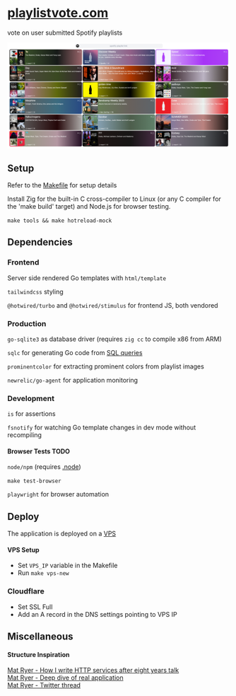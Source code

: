 # [playlistvote.com](https://playlistvote.com)

vote on user submitted Spotify playlists

![config/readme/showoff.png](config/readme/showoff.png)

## Setup

Refer to the [Makefile](Makefile) for setup details

Install Zig for the built-in C cross-compiler to Linux (or any C compiler for the 'make build' target) and Node.js for browser testing.

`make tools && make hotreload-mock`

## Dependencies

### Frontend

Server side rendered Go templates with `html/template`

`tailwindcss` styling

`@hotwired/turbo` and `@hotwired/stimulus` for frontend JS, both vendored

### Production

`go-sqlite3` as database driver (requires `zig cc` to compile x86 from ARM)

`sqlc` for generating Go code from [SQL queries](db/query.sql)

`prominentcolor` for extracting prominent colors from playlist images

`newrelic/go-agent` for application monitoring

### Development

`is` for assertions

`fsnotify` for watching Go template changes in dev mode without recompiling

#### Browser Tests TODO

`node/npm` (requires [.node](browsertests/.node-version))

`make test-browser`

`playwright` for browser automation

## Deploy

The application is deployed on a [VPS](https://specbranch.com/posts/one-big-server/)

#### VPS Setup

- Set `VPS_IP` variable in the Makefile
- Run `make vps-new`

### Cloudflare

- Set SSL Full
- Add an A record in the DNS settings pointing to VPS IP

## Miscellaneous

#### Structure Inspiration

[Mat Ryer - How I write HTTP services after eight years talk](https://www.youtube.com/watch?v=XGVZ0Ip4XPM)  
[Mat Ryer - Deep dive of real application](https://www.youtube.com/watch?v=VRZZeJwIAIM)  
[Mat Ryer - Twitter thread](https://twitter.com/matryer/status/1445013230858952705?lang=en-GB)
